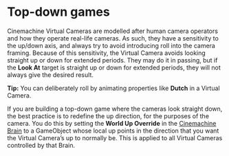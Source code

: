 # Top-down games

Cinemachine Virtual Cameras are modelled after human camera operators and how they operate real-life cameras. As such, they have a sensitivity to the up/down axis, and always try to avoid introducing roll into the camera framing. Because of this sensitivity, the Virtual Camera avoids looking straight up or down for extended periods. They may do it in passing, but if the __Look At__ target is straight up or down for extended periods, they will not always give the desired result.

**Tip:** You can deliberately roll by animating properties like __Dutch__ in a Virtual Camera.

If you are building a top-down game where the cameras look straight down, the best practice is to redefine the up direction, for the purposes of the camera.  You do this by setting the __World Up Override__ in the [Cinemachine Brain](CinemachineBrainProperties.html) to a GameObject whose local up points in the direction that you want the Virtual Camera’s up to normally be. This is applied to all Virtual Cameras controlled by that Brain.

